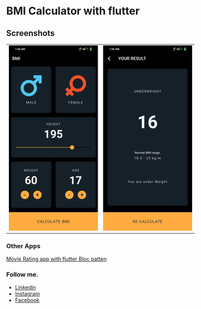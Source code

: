 # BMI Calculator with flutter
## Screenshots
<table style={border:"none"}><tr><td><img src="one.png" alt="Home Screen(default)"/></td><td><img src="two.png" alt="Home Screen(Location Popup)"/></td></tr></table>

### Other Apps
[Movie Rating app with flutter Bloc patten](https://github.com/imSanjaySoni/Movie-Rating-app-with-flutter-Bloc-patten) 

### Follow me.
 - [Linkedin](https://linkedin.com/in/imsanjaysoni)
 - [Instagram ](https://instagram.com/imsanjaysoni)
 - [Facebook ](https://fb.com/imsanjaysoni)
